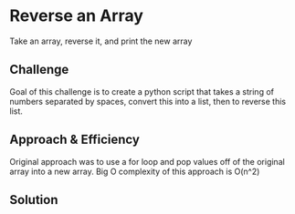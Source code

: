 # Reverse an Array
Take an array, reverse it, and print the new array

## Challenge
Goal of this challenge is to create a python script that takes a string of numbers separated by spaces, convert this into a list, then to reverse this list. 
<!-- Description of the challenge -->

## Approach & Efficiency
<!-- What approach did you take? Why? What is the Big O space/time for this approach? -->
Original approach was to use a for loop and pop values off of the original array into a new array.  Big O complexity of this approach is O(n^2)

## Solution
<!-- Embedded whiteboard image -->